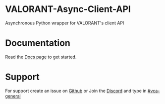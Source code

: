 # VALORANT-Async-Client-API
Asynchronous Python wrapper for VALORANT's client API

# Documentation
Read the [Docs page](https://github.com/Jet612/VALORANT-Async-Client-API/tree/main/docs) to get started.

# Support
For support create an issue on [Github](https://github.com/Jet612/VALORANT-Async-Client-API) or Join the [Discord](https://discord.com/invite/mVXpvunBbF) and type in [#vca-general](https://discord.com/channels/1053395109581946930/1055236665930682448)


